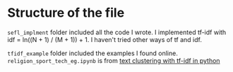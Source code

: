 # Structure of the file

`sefl_implment` folder included all the code I wrote. I implemented tf-idf with idf = ln((N + 1) / (M + 1)) + 1. I haven't tried other ways of tf and idf.

`tfidf_example` folder included the examples I found online. `religion_sport_tech_eg.ipynb` is from [text clustering with tf-idf in python](https://medium.com/mlearning-ai/text-clustering-with-tf-idf-in-python-c94cd26a31e7)
